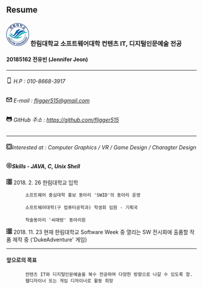Resume
---
### ![hallym](hallym.png) 한림대학교 소프트웨어대학 컨텐츠 IT, 디지털인문예술 전공
#### 20185162 전유빈 (Jennifer Jeon)
* * *
###### ![hp](call.png) H.P : 010-8668-3917
###### ![mail](message.png) E-mail : fligger515@gmail.com
###### ![git](githubchar.png) GitHub 주소 : <https://github.com/fligger515>
* * *
###### ![interests](interest.png)Interested at : Computer Graphics / VR / Game Design / Charagter Design
##### ![skills](setting.png)Skills - JAVA, C, Unix Shell

![timeline](timelinee.png) 2018. 2. 26 한림대학교 입학

           소프트웨어 중심대학 홍보 동아리 'SWID'의 동아리 운영

           소프트웨어대학(구 컴퓨터공학과) 학생회 임원 - 기획국

           학술동아리 '씨애랑' 동아리원
           
![timeline](timelinee.png) 2018. 11. 23
           현재 한림대학교 Software Week 중 열리는 SW 전시회에 출품할 작품 제작 중
           ('DukeAdventure' 게임)
* * *
#### 앞으로의 목표
           컨텐츠 IT와 디지털인문예술을 복수 전공하며 다양한 방향으로 나갈 수 있도록 함.
           웹디자이너 또는 게임 디자이너로 활동 희망
